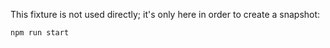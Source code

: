 This fixture is not used directly; it's only here in order to create a snapshot:

```bash
npm run start
```
